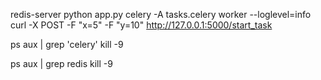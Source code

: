 redis-server
python app.py
celery -A tasks.celery worker --loglevel=info
curl -X POST -F "x=5" -F "y=10" http://127.0.0.1:5000/start_task

ps aux | grep 'celery'
kill -9 <PID>

ps aux | grep redis
kill -9 <PID>
